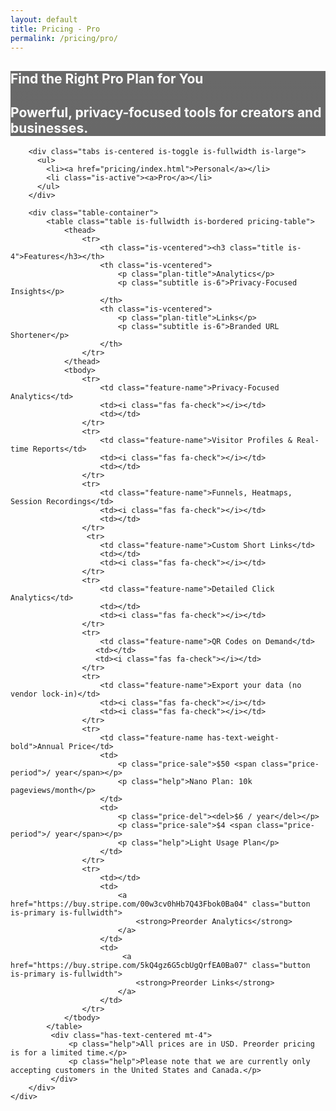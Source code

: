 ```yaml
---
layout: default
title: Pricing - Pro
permalink: /pricing/pro/
---
```


<style>
    /* Styles from original pricing page */
    .hero.is-primary {
        background-image: linear-gradient(rgba(10, 10, 10, 0.6), rgba(10, 10, 10, 0.8)), url('https://stargazehawaii.com/wp-content/uploads/2015/01/M45-Pleiades-Cluster.jpg');
        background-position: center center;
        background-size: cover;
        background-attachment: fixed;
    }
    .hero .title, .hero .subtitle { color: #fff; }
    .navbar.is-fixed-top {
        background-color: rgba(10, 10, 10, 0.85);
        backdrop-filter: blur(10px);
        -webkit-backdrop-filter: blur(10px);
    }
    .navbar-item, .navbar-item a, .navbar-brand a, .navbar-brand .title { color: #fff; }
    .navbar-item a:hover, .navbar-item.is-active a { color: hsl(204, 86%, 53%); }
    .navbar-brand .fa-circle-nodes { color: #5f4dea !important; }
    .footer .footer-links a { margin: 0 10px; }
    .pricing-table { border-collapse: collapse; width: 100%; margin-top: 3rem; }
    .pricing-table th, .pricing-table td { padding: 1.25rem 1rem; text-align: center; border: 1px solid #dbdbdb; }
    .pricing-table th { background-color: #f5f5f5; }
    .pricing-table td.feature-name { text-align: left; font-weight: 500; }
    .pricing-table .fa-check { color: #23d160; font-size: 1.5rem; }
    .pricing-table .fa-times { color: #ff3860; font-size: 1.5rem; }
    .pricing-table .price-del { color: #999; }
    .pricing-table .price-sale { font-size: 1.75rem; font-weight: bold; }
    .pricing-table .price-period { font-size: 1rem; font-weight: 300; }
    .pricing-table .plan-title { font-size: 1.5rem; font-weight: bold; }
    .sale-banner { background-color: #ff3860; color: #fff; padding: 0.5rem; font-weight: bold; }
    .tabs a { color: #363636; }
    .tabs.is-boxed a, .tabs.is-toggle a { color: #363636; }
    .tabs.is-boxed li.is-active a, .tabs.is-toggle li.is-active a { color: #fff; background-color: #5f4dea; border-color: #5f4dea; }
</style>

<section class="hero is-primary is-medium">
  <div class="hero-body">
    <div class="container has-text-centered">
      <h1 class="title is-1">Find the Right Pro Plan for You</h1>
      <h2 class="subtitle is-3">Powerful, privacy-focused tools for creators and businesses.</h2>
    </div>
  </div>
</section>

<section class="section is-medium" id="pricing">
    <div class="container">

        <div class="tabs is-centered is-toggle is-fullwidth is-large">
          <ul>
            <li><a href="pricing/index.html">Personal</a></li>
            <li class="is-active"><a>Pro</a></li>
          </ul>
        </div>
        
        <div class="table-container">
            <table class="table is-fullwidth is-bordered pricing-table">
                <thead>
                    <tr>
                        <th class="is-vcentered"><h3 class="title is-4">Features</h3></th>
                        <th class="is-vcentered">
                            <p class="plan-title">Analytics</p>
                            <p class="subtitle is-6">Privacy-Focused Insights</p>
                        </th>
                        <th class="is-vcentered">
                            <p class="plan-title">Links</p>
                            <p class="subtitle is-6">Branded URL Shortener</p>
                        </th>
                    </tr>
                </thead>
                <tbody>
                    <tr>
                        <td class="feature-name">Privacy-Focused Analytics</td>
                        <td><i class="fas fa-check"></i></td>
                        <td></td>
                    </tr>
                    <tr>
                        <td class="feature-name">Visitor Profiles & Real-time Reports</td>
                        <td><i class="fas fa-check"></i></td>
                        <td></td>
                    </tr>
                    <tr>
                        <td class="feature-name">Funnels, Heatmaps, Session Recordings</td>
                        <td><i class="fas fa-check"></i></td>
                        <td></td>
                    </tr>
                     <tr>
                        <td class="feature-name">Custom Short Links</td>
                        <td></td>
                        <td><i class="fas fa-check"></i></td>
                    </tr>
                    <tr>
                        <td class="feature-name">Detailed Click Analytics</td>
                        <td></td>
                        <td><i class="fas fa-check"></i></td>
                    </tr>
                    <tr>
                        <td class="feature-name">QR Codes on Demand</td>
                       <td></td>
                       <td><i class="fas fa-check"></i></td>
                    </tr>
                    <tr>
                        <td class="feature-name">Export your data (no vendor lock-in)</td>
                        <td><i class="fas fa-check"></i></td>
                        <td><i class="fas fa-check"></i></td>
                    </tr>
                    <tr>
                        <td class="feature-name has-text-weight-bold">Annual Price</td>
                        <td>
                            <p class="price-sale">$50 <span class="price-period">/ year</span></p>
                            <p class="help">Nano Plan: 10k pageviews/month</p>
                        </td>
                        <td>
                            <p class="price-del"><del>$6 / year</del></p>
                            <p class="price-sale">$4 <span class="price-period">/ year</span></p>
                            <p class="help">Light Usage Plan</p>
                        </td>
                    </tr>
                    <tr>
                        <td></td>
                        <td>
                            <a href="https://buy.stripe.com/00w3cv0hHb7Q43Fbok0Ba04" class="button is-primary is-fullwidth">
                                <strong>Preorder Analytics</strong>
                            </a>
                        </td>
                        <td>
                             <a href="https://buy.stripe.com/5kQ4gz6G5cbUgQrfEA0Ba07" class="button is-primary is-fullwidth">
                                <strong>Preorder Links</strong>
                            </a>
                        </td>
                    </tr>
                </tbody>
            </table>
             <div class="has-text-centered mt-4">
                 <p class="help">All prices are in USD. Preorder pricing is for a limited time.</p>
                 <p class="help">Please note that we are currently only accepting customers in the United States and Canada.</p>
             </div>
        </div>
    </div>
</section>
